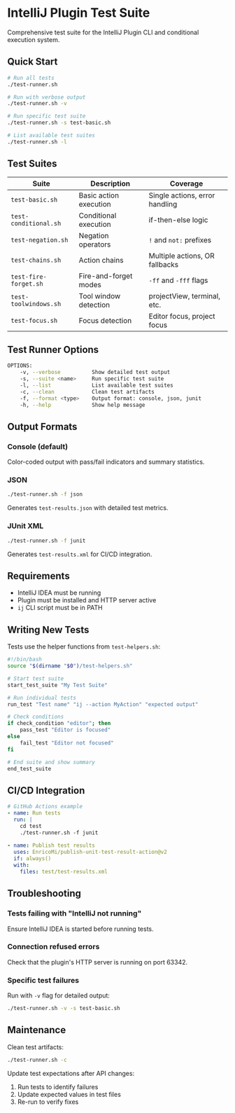 # IntelliJ Plugin Test Suite

Comprehensive test suite for the IntelliJ Plugin CLI and conditional execution system.

## Quick Start

```bash
# Run all tests
./test-runner.sh

# Run with verbose output
./test-runner.sh -v

# Run specific test suite
./test-runner.sh -s test-basic.sh

# List available test suites
./test-runner.sh -l
```

## Test Suites

| Suite | Description | Coverage |
|-------|-------------|----------|
| `test-basic.sh` | Basic action execution | Single actions, error handling |
| `test-conditional.sh` | Conditional execution | if-then-else logic |
| `test-negation.sh` | Negation operators | `!` and `not:` prefixes |
| `test-chains.sh` | Action chains | Multiple actions, OR fallbacks |
| `test-fire-forget.sh` | Fire-and-forget modes | `-ff` and `-fff` flags |
| `test-toolwindows.sh` | Tool window detection | projectView, terminal, etc. |
| `test-focus.sh` | Focus detection | Editor focus, project focus |

## Test Runner Options

```bash
OPTIONS:
    -v, --verbose          Show detailed test output
    -s, --suite <name>     Run specific test suite
    -l, --list             List available test suites
    -c, --clean            Clean test artifacts
    -f, --format <type>    Output format: console, json, junit
    -h, --help             Show help message
```

## Output Formats

### Console (default)
Color-coded output with pass/fail indicators and summary statistics.

### JSON
```bash
./test-runner.sh -f json
```
Generates `test-results.json` with detailed test metrics.

### JUnit XML
```bash
./test-runner.sh -f junit
```
Generates `test-results.xml` for CI/CD integration.

## Requirements

- IntelliJ IDEA must be running
- Plugin must be installed and HTTP server active
- `ij` CLI script must be in PATH

## Writing New Tests

Tests use the helper functions from `test-helpers.sh`:

```bash
#!/bin/bash
source "$(dirname "$0")/test-helpers.sh"

# Start test suite
start_test_suite "My Test Suite"

# Run individual tests
run_test "Test name" "ij --action MyAction" "expected output"

# Check conditions
if check_condition "editor"; then
    pass_test "Editor is focused"
else
    fail_test "Editor not focused"
fi

# End suite and show summary
end_test_suite
```

## CI/CD Integration

```yaml
# GitHub Actions example
- name: Run tests
  run: |
    cd test
    ./test-runner.sh -f junit
    
- name: Publish test results
  uses: EnricoMi/publish-unit-test-result-action@v2
  if: always()
  with:
    files: test/test-results.xml
```

## Troubleshooting

### Tests failing with "IntelliJ not running"
Ensure IntelliJ IDEA is started before running tests.

### Connection refused errors
Check that the plugin's HTTP server is running on port 63342.

### Specific test failures
Run with `-v` flag for detailed output:
```bash
./test-runner.sh -v -s test-basic.sh
```

## Maintenance

Clean test artifacts:
```bash
./test-runner.sh -c
```

Update test expectations after API changes:
1. Run tests to identify failures
2. Update expected values in test files
3. Re-run to verify fixes